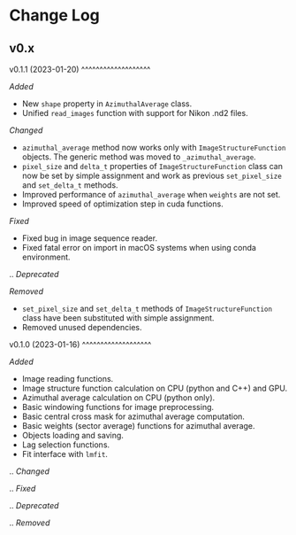 
Change Log
==========

v0.x
----

v0.1.1 (2023-01-20)
^^^^^^^^^^^^^^^^^^^

*Added*

* New `shape` property in `AzimuthalAverage` class.
* Unified `read_images` function with support for Nikon .nd2 files.

*Changed*

* `azimuthal_average` method now works only with `ImageStructureFunction` objects. The generic method was moved to `_azimuthal_average`.
* `pixel_size` and `delta_t` properties of `ImageStructureFunction` class can now be set by simple assignment and work as previous `set_pixel_size` and `set_delta_t` methods.
* Improved performance of `azimuthal_average` when `weights` are not set.
* Improved speed of optimization step in cuda functions.

*Fixed*

* Fixed bug in image sequence reader.
* Fixed fatal error on import in macOS systems when using conda environment.

.. *Deprecated*

*Removed*

* `set_pixel_size` and `set_delta_t` methods of `ImageStructureFunction` class have been substituted with simple assignment.
* Removed unused dependencies.

v0.1.0 (2023-01-16)
^^^^^^^^^^^^^^^^^^^

*Added*

* Image reading functions.
* Image structure function calculation on CPU (python and C++) and GPU.
* Azimuthal average calculation on CPU (python only).
* Basic windowing functions for image preprocessing.
* Basic central cross mask for azimuthal average computation.
* Basic weights (sector average) functions for azimuthal average.
* Objects loading and saving.
* Lag selection functions.
* Fit interface with `lmfit`.

.. *Changed*

.. *Fixed*

.. *Deprecated*

.. *Removed*
